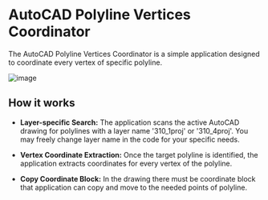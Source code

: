 # AutoCAD Polyline Vertices Coordinator

The AutoCAD Polyline Vertices Coordinator is a simple application designed to coordinate every vertex of specific polyline. 


![image](https://github.com/Alfredjank/AutoCAD_automation/assets/134058448/c95d366b-ac78-4bd7-b2a5-9474db75d2e8)



## How it works

- **Layer-specific Search:** The application scans the active AutoCAD drawing for polylines with a layer name '310_1proj' or '310_4proj'. You may freely change layer name in the code for your specific needs.

- **Vertex Coordinate Extraction:** Once the target polyline is identified, the application extracts coordinates for every vertex of the polyline.

- **Copy Coordinate Block:** In the drawing there must be coordinate block that application can copy and move to the needed points of polyline.
